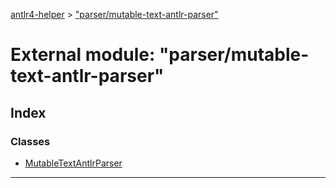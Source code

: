 [antlr4-helper](../README.md) > ["parser/mutable-text-antlr-parser"](../modules/_parser_mutable_text_antlr_parser_.md)

# External module: "parser/mutable-text-antlr-parser"

## Index

### Classes

* [MutableTextAntlrParser](../classes/_parser_mutable_text_antlr_parser_.mutabletextantlrparser.md)

---

